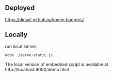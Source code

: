 ## Deployed

https://dimait.github.io/honey-badgers/


## Locally

run local server:

```bash
node ./serve-static.js
```

The local version of embedded script is available at http://locahost:8000/demo.html
